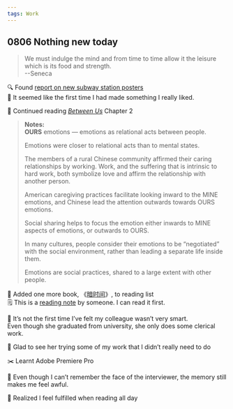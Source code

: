 ```yaml
---
tags: Work
---
```


## 0806 Nothing new today

>We must indulge the mind and from time to time allow it the leisure which is its food and strength.  
--Seneca

🔍 Found [report on new subway station posters](https://drive.google.com/file/d/1aPA6iKr8qjLrYB4wWlZyEADH6Y80iemW/view?usp=sharing)  
💭 It seemed like the first time I had made something I really liked.

📖 Continued reading [*Between Us*](https://sive.rs/book/BetweenUs) Chapter 2

>**Notes:**  
>**OURS** emotions — emotions as relational acts between people.
>
>Emotions were closer to relational acts than to mental states.
>
>The members of a rural Chinese community affirmed their caring relationships by working. 
>Work, and the suffering that is intrinsic to hard work, both symbolize love and affirm the relationship with another person.
>
>American caregiving practices facilitate looking inward to the MINE emotions, and Chinese lead the attention outwards towards OURS emotions.
>
>Social sharing helps to focus the emotion either inwards to MINE aspects of emotions, or outwards to OURS.
>
>In many cultures, people consider their emotions to be “negotiated” with the social environment, rather than leading a separate life inside them.
>
>Emotions are social practices, shared to a large extent with other people. 

📑 Added one more book, 《[暗时间](https://book.douban.com/subject/6709809/)》, to reading list  
🗒️ This is a [reading note](https://www.panshenlian.com/2022/07/01/book-001-dark-time/) by someone. I can read it first.

💭 It’s not the first time I’ve felt my colleague wasn’t very smart.  
Even though she graduated from university, she only does some clerical work.  

👀 Glad to see her trying some of my work that I didn’t really need to do

✂️ Learnt Adobe Premiere Pro

💭 Even though I can’t remember the face of the interviewer, the memory still makes me feel awful.

💭 Realized I feel fulfilled when reading all day

